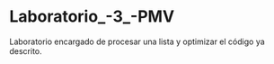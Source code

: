 # Laboratorio_-3_-PMV
Laboratorio encargado de procesar una lista y optimizar el código ya descrito. 
